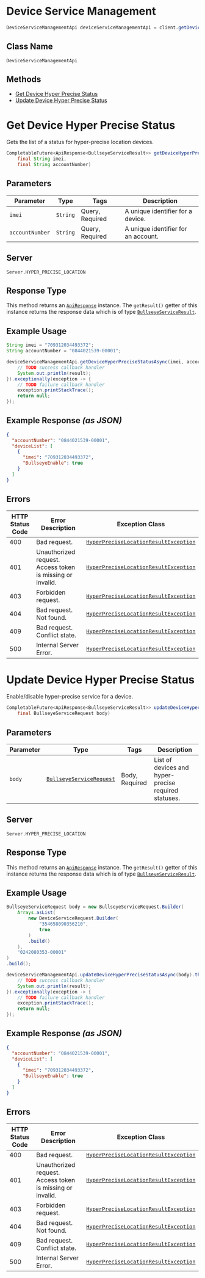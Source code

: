 # Device Service Management

```java
DeviceServiceManagementApi deviceServiceManagementApi = client.getDeviceServiceManagementApi();
```

## Class Name

`DeviceServiceManagementApi`

## Methods

* [Get Device Hyper Precise Status](../../doc/controllers/device-service-management.md#get-device-hyper-precise-status)
* [Update Device Hyper Precise Status](../../doc/controllers/device-service-management.md#update-device-hyper-precise-status)


# Get Device Hyper Precise Status

Gets the list of a status for hyper-precise location devices.

```java
CompletableFuture<ApiResponse<BullseyeServiceResult>> getDeviceHyperPreciseStatusAsync(
    final String imei,
    final String accountNumber)
```

## Parameters

| Parameter | Type | Tags | Description |
|  --- | --- | --- | --- |
| `imei` | `String` | Query, Required | A unique identifier for a device. |
| `accountNumber` | `String` | Query, Required | A unique identifier for an account. |

## Server

`Server.HYPER_PRECISE_LOCATION`

## Response Type

This method returns an [`ApiResponse`](../../doc/api-response.md) instance. The `getResult()` getter of this instance returns the response data which is of type [`BullseyeServiceResult`](../../doc/models/bullseye-service-result.md).

## Example Usage

```java
String imei = "709312034493372";
String accountNumber = "0844021539-00001";

deviceServiceManagementApi.getDeviceHyperPreciseStatusAsync(imei, accountNumber).thenAccept(result -> {
    // TODO success callback handler
    System.out.println(result);
}).exceptionally(exception -> {
    // TODO failure callback handler
    exception.printStackTrace();
    return null;
});
```

## Example Response *(as JSON)*

```json
{
  "accountNumber": "0844021539-00001",
  "deviceList": [
    {
      "imei": "709312034493372",
      "BullseyeEnable": true
    }
  ]
}
```

## Errors

| HTTP Status Code | Error Description | Exception Class |
|  --- | --- | --- |
| 400 | Bad request. | [`HyperPreciseLocationResultException`](../../doc/models/hyper-precise-location-result-exception.md) |
| 401 | Unauthorized request. Access token is missing or invalid. | [`HyperPreciseLocationResultException`](../../doc/models/hyper-precise-location-result-exception.md) |
| 403 | Forbidden request. | [`HyperPreciseLocationResultException`](../../doc/models/hyper-precise-location-result-exception.md) |
| 404 | Bad request. Not found. | [`HyperPreciseLocationResultException`](../../doc/models/hyper-precise-location-result-exception.md) |
| 409 | Bad request. Conflict state. | [`HyperPreciseLocationResultException`](../../doc/models/hyper-precise-location-result-exception.md) |
| 500 | Internal Server Error. | [`HyperPreciseLocationResultException`](../../doc/models/hyper-precise-location-result-exception.md) |


# Update Device Hyper Precise Status

Enable/disable hyper-precise service for a device.

```java
CompletableFuture<ApiResponse<BullseyeServiceResult>> updateDeviceHyperPreciseStatusAsync(
    final BullseyeServiceRequest body)
```

## Parameters

| Parameter | Type | Tags | Description |
|  --- | --- | --- | --- |
| `body` | [`BullseyeServiceRequest`](../../doc/models/bullseye-service-request.md) | Body, Required | List of devices and hyper-precise required statuses. |

## Server

`Server.HYPER_PRECISE_LOCATION`

## Response Type

This method returns an [`ApiResponse`](../../doc/api-response.md) instance. The `getResult()` getter of this instance returns the response data which is of type [`BullseyeServiceResult`](../../doc/models/bullseye-service-result.md).

## Example Usage

```java
BullseyeServiceRequest body = new BullseyeServiceRequest.Builder(
    Arrays.asList(
        new DeviceServiceRequest.Builder(
            "354658090356210",
            true
        )
        .build()
    ),
    "0242080353-00001"
)
.build();

deviceServiceManagementApi.updateDeviceHyperPreciseStatusAsync(body).thenAccept(result -> {
    // TODO success callback handler
    System.out.println(result);
}).exceptionally(exception -> {
    // TODO failure callback handler
    exception.printStackTrace();
    return null;
});
```

## Example Response *(as JSON)*

```json
{
  "accountNumber": "0844021539-00001",
  "deviceList": [
    {
      "imei": "709312034493372",
      "BullseyeEnable": true
    }
  ]
}
```

## Errors

| HTTP Status Code | Error Description | Exception Class |
|  --- | --- | --- |
| 400 | Bad request. | [`HyperPreciseLocationResultException`](../../doc/models/hyper-precise-location-result-exception.md) |
| 401 | Unauthorized request. Access token is missing or invalid. | [`HyperPreciseLocationResultException`](../../doc/models/hyper-precise-location-result-exception.md) |
| 403 | Forbidden request. | [`HyperPreciseLocationResultException`](../../doc/models/hyper-precise-location-result-exception.md) |
| 404 | Bad request. Not found. | [`HyperPreciseLocationResultException`](../../doc/models/hyper-precise-location-result-exception.md) |
| 409 | Bad request. Conflict state. | [`HyperPreciseLocationResultException`](../../doc/models/hyper-precise-location-result-exception.md) |
| 500 | Internal Server Error. | [`HyperPreciseLocationResultException`](../../doc/models/hyper-precise-location-result-exception.md) |

